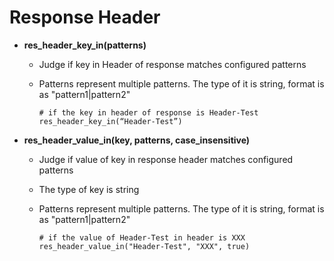 # Response Header

- **res_header_key_in(patterns)**
  - Judge if key in Header of response matches configured patterns
  
  - Patterns represent multiple patterns. The type of it is string, format is as "pattern1|pattern2"
  
    ```
    # if the key in header of response is Header-Test
    res_header_key_in(“Header-Test”)
    ```
- **res_header_value_in(key, patterns, case_insensitive)**
  - Judge if value of key in response header matches configured patterns
  
  - The type of key is string
  
  - Patterns represent multiple patterns. The type of it is string, format is as "pattern1|pattern2"
  
    ```
    # if the value of Header-Test in header is XXX
    res_header_value_in("Header-Test", "XXX", true)
    ```
